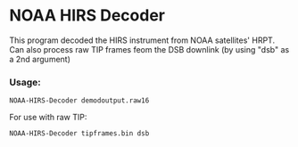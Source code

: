 # NOAA HIRS Decoder

This program decoded the HIRS instrument from NOAA satellites' HRPT. Can also process raw TIP frames feom the DSB downlink (by using "dsb" as a 2nd argument)

### Usage:

`NOAA-HIRS-Decoder demodoutput.raw16`

For use with raw TIP:

`NOAA-HIRS-Decoder tipframes.bin dsb`